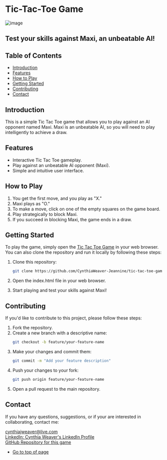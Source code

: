 # Tic-Tac-Toe Game

![image](https://github.com/CynthiaWeaver-Jeannine/tic-tac-toe-game/assets/132491873/82636121-7f47-485d-a0b0-3e94417a1f8b)


## Test your skills against Maxi, an unbeatable AI!

## Table of Contents
- [Introduction](#introduction)
- [Features](#features)
- [How to Play](#how-to-play)
- [Getting Started](#getting-started)
- [Contributing](#contributing)
- [Contact](#contact)

## Introduction
This is a simple Tic Tac Toe game that allows you to play against an AI opponent named Maxi. Maxi is an unbeatable AI, so you will need to play intelligently to achieve a draw.

## Features
- Interactive Tic Tac Toe gameplay.
- Play against an unbeatable AI opponent (Maxi).
- Simple and intuitive user interface.

## How to Play
1. You get the first move, and you play as "X."
2. Maxi plays as "O."
3. To make a move, click on one of the empty squares on the game board.
4. Play strategically to block Maxi.
5. If you succeed in blocking Maxi, the game ends in a draw.

## Getting Started
To play the game, simply open the [Tic Tac Toe Game]() in your web browser. You can also clone the repository and run it locally by following these steps:

1. Clone this repository:
   ```bash
   git clone https://github.com/CynthiaWeaver-Jeannine/tic-tac-toe-game
2. Open the index.html file in your web browser.

3. Start playing and test your skills against Maxi!

## Contributing
If you'd like to contribute to this project, please follow these steps:

1. Fork the repository.
2. Create a new branch with a descriptive name:
   ```bash
   git checkout -b feature/your-feature-name
3. Make your changes and commit them:
   ``` bash
   git commit -m "Add your feature description"
4. Push your changes to your fork:
   ``` bash
   git push origin feature/your-feature-name
5. Open a pull request to the main repository.


## Contact
If you have any questions, suggestions, or if your are interested in collaborating, contact me:

[cynthiajweaver@live.com](mailto:cynthiajweaver@live.com)  
[LinkedIn: Cynthia Weaver's LinkedIn Profile](https://www.linkedin.com/in/cynthiajweaver-dev?lipi=urn%3Ali%3Apage%3Ad_flagship3_profile_view_base_contact_details%3Bf625PYHuQgidhKLhsTuIuQ%3D%3D)  
[GitHub Repository for this game](https://github.com/CynthiaWeaver-Jeannine/tic-tac-toe-game)  

- [Go to top of page](#Tic-TAc-Toe)
   

